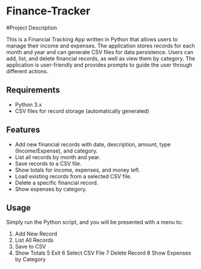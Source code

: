 # Finance-Tracker

#Project Description

This is a Financial Tracking App written in Python that allows users to manage their income and expenses. The application stores records for each month and year and can generate CSV files for data persistence. Users can add, list, and delete financial records, as well as view them by category. The application is user-friendly and provides prompts to guide the user through different actions.

## Requirements
- Python 3.x
- CSV files for record storage (automatically generated)
## Features
- Add new financial records with date, description, amount, type (Income/Expense), and category.
- List all records by month and year.
- Save records to a CSV file.
- Show totals for income, expenses, and money left.
- Load existing records from a selected CSV file.
- Delete a specific financial record.
- Show expenses by category.
## Usage

Simply run the Python script, and you will be presented with a menu to:

1. Add New Record
2. List All Records
3. Save to CSV
4. Show Totals
5 Exit
6 Select CSV File
7 Delete Record
8 Show Expenses by Category
